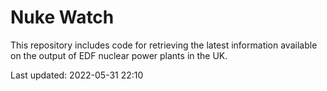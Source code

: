 # Nuke Watch

This repository includes code for retrieving the latest information available on the output of EDF nuclear power plants in the UK.

Last updated: 2022-05-31 22:10